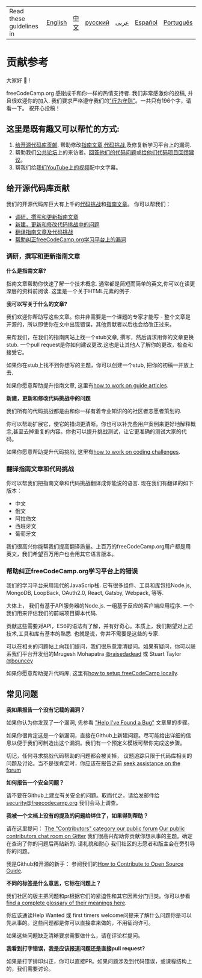 <table>
    <tr>
        <td> Read these guidelines in </td>
        <td><a href="/CONTRIBUTING.md"> English </a></td>
        <td><a href="/docs/chinese/CONTRIBUTING.md"> 中文 </a></td>
        <td><a href="/docs/russian/CONTRIBUTING.md"> русский </a></td>
        <td><a href="/docs/arabic/CONTRIBUTING.md"> عربى </a></td>
        <td><a href="/docs/spanish/CONTRIBUTING.md"> Español </a></td>
        <td><a href="/docs/portuguese/CONTRIBUTING.md"> Português </a></td>
    </tr>
</table>

# 贡献参考

大家好 👋 !

freeCodeCamp.org 感谢成千和你一样的热情支持者. 我们非常感激你的投稿, 并且很欢迎你的加入. 
我们要求严格遵守我们的["行为守则"](https://www.freecodecamp.org/code-of-conduct)。一共只有196个字，请看一下。
祝开心投稿！

## 这里是既有趣又可以帮忙的方式: 
1. [给开源代码库贡献](https://github.com/freeCodeCamp/freeCodeCamp/blob/master/CONTRIBUTING.md#contribute-to-this-open-source-codebase). 帮助修改[指南文章](https://guide.freecodecamp.org/),[代码挑战](https://learn.freecodecamp.org/),及修复新学习平台上的漏洞. 
2. 帮助我们[公共论坛](https://www.freecodecamp.org/forum/)上的来访者。[回答他们的代码问题](https://www.freecodecamp.org/forum/?max_posts=1)或[给他们代码项目回馈建议](https://www.freecodecamp.org/forum/c/project-feedback?max_posts=1)。
3. 帮我们给[我们YouTube上的视频](https://www.youtube.com/channel/UC8butISFwT-Wl7EV0hUK0BQ/videos)配中文字幕。

## 给开源代码库贡献
我们的开源代码库巨大有上千的[代码挑战](https://learn.freecodecamp.org/)和[指南文章](https://guide.freecodecamp.org/)。 
你可以帮我们：
* [调研，撰写和更新指南文章](https://github.com/freeCodeCamp/freeCodeCamp/blob/master/CONTRIBUTING.md#research-write-and-update-our-guide-articles)
* [新建，更新和修改代码挑战中的问题](https://github.com/freeCodeCamp/freeCodeCamp/blob/master/CONTRIBUTING.md#create-update-and-fix-bugs-in-our-coding-challenges)
* [翻译指南文章及代码挑战](https://github.com/freeCodeCamp/freeCodeCamp/blob/master/CONTRIBUTING.md#translate-guide-articles-and-coding-challenges)
* [帮助纠正freeCodeCamp.org学习平台上的漏洞](https://github.com/freeCodeCamp/freeCodeCamp/blob/master/CONTRIBUTING.md#help-us-fix-bugs-in-freecodecamporgs-learning-platform)

### 调研，撰写和更新指南文章

**什么是指南文章?**

指南文章帮助你快速了解一个技术概念. 通常都是简短而简单的英文,你可以在读更深层的资料前阅读. 
这里是一个关于HTML元素的例子.

**我可以写关于什么的文章?**

我们欢迎你帮助写这些文章。你并非需要是一个课题的专家才能写 - 整个文章是开源的，所以即使你在文中出现错误，其他贡献者以后也会给改正过来。

来帮我们，在我们的指南网站上找一个stub文章, 撰写，然后请求用你的文章更换stub. 一个pull request是你如何建议更改.这也是让其他人了解你的更改，检查和接受它。

如果你在stub上找不到你想写的主题，你可以创建一个stub, 把你的初稿一并放上去. 

如果你愿意帮助提升指南文章, 这里有[how to work on guide articles](https://github.com/freeCodeCamp/freeCodeCamp/blob/master/docs/how-to-work-on-guide-articles.md).

**新建，更新和修改代码挑战中的问题**

我们所有的代码挑战都是由和你一样有着专业知识的的社区者志愿者策划的. 

你可以帮助扩展它，使它的措词更清晰。你也可以补充些用户案例来更好地解释概念,甚至去掉重复的内容。你也可以提升挑战测试，让它更准确的测试大家的代码。

如果你愿意帮助提升代码挑战, 这里有[how to work on coding challenges](https://github.com/freeCodeCamp/freeCodeCamp/blob/master/docs/how-to-work-on-coding-challenges.md).

### 翻译指南文章和代码挑战

你可以帮我们把指南文章和代码挑战翻译成你能说的语言. 现在我们有翻译的如下版本： 
* 中文
* 俄文
* 阿拉伯文
* 西班牙文
* 葡萄牙文

我们很高兴你能帮我们提高翻译质量。上百万的freeCodeCamp.org用户都是用英文，我们希望百万用户也会用其它语言版本。

### 帮助纠正freeCodeCamp.org学习平台上的错误

我们的学习平台采用现代的JavaScrip栈. 它有很多组件、工具和库包括Node.js, MongoDB, LoopBack, OAuth2.0, React, Gatsby, Webpack, 等等. 

大体上，
我们有基于API服务器的Node.js.
一组基于反应的客户端应用程序. 
一个我们用来评估我们的前端项目脚本代码.

贡献这些需要对API，ES6的语法有了解，并有好奇心。本质上，我们期望对上述技术,工具和库有基本的熟悉. 也就是说，你并不需要是这些的专家. 

可以在相关的问题帖上向我们提问，我们很乐意澄清疑问。如果有疑问，你可以联系我们平台开发组的Mrugesh Mohapatra [@raisedadead](https://github.com/raisedadead) 或 Stuart Taylor [@bouncey](https://github.com/bouncey)

如果你愿意帮助提升代码库, 这里有[how to setup freeCodeCamp locally](https://github.com/freeCodeCamp/freeCodeCamp/blob/master/docs/how-to-setup-freecodecamp-locally.md).

## 常见问题
**我如果报告一个没有记载的漏洞？**

如果你认为你发现了一个漏洞, 先参看 ["Help I've Found a Bug"](https://forum.freecodecamp.org/t/how-to-report-a-bug/19543) 文章里的步骤。

如果你很肯定这是一个新漏洞，直接在Github上新建问题。尽可能给出详细的信息以便于我们可制造出这个漏洞。我们有一个预定义模板可帮你完成这步骤。

切记，任何寻求挑战代码帮助的问题都会被关掉， 议题追踪只限于代码库相关的问题及讨论。当不是很肯定时，你应该在报告之前 [seek assistance on the forum](https://www.freecodecamp.org/forum) 

**如何报告一个安全问题？**

请不要在Github上建立有关安全的问题。取而代之，请给发邮件给[security@freecodecamp.org](mailto:security@freecodecamp.org) 我们会马上调查。

**我被一个文档上没有的提及的问题给绊住了，如果得到帮助？**

请在这里提问：
[The "Contributors" category our public forum](https://www.freecodecamp.org/forum/c/contributors)
[Our public contributors chat room on Gitter](https://gitter.im/FreeCodeCamp/Contributors)
我们很高兴帮助你贡献你想从事的主题。确定在查询了你的问题后再贴新的. 请礼貌和耐心 我们社区的志愿者和版主会在旁引导你的问题。

我是Github和开源的新手：
参阅我们的[How to Contribute to Open Source Guide](https://github.com/freeCodeCamp/how-to-contribute-to-open-source).

**不同的标签是什么意思，它标在问题上？**

我们社区的版主把问题和pr根据它们的紧迫性和其它因素分门归类。你可以参看 [find a complete glossary of their meanings here](https://github.com/freecodecamp/freecodecamp/labels).

你应该通读Help Wanted 或 first timers welcome问提来了解什么问题你是可以先从事的。这些问题都是你可以直接拿来做的，不用征询许可。

如果这些问题缺乏清晰要求需要做什么，请在评论栏提问。

**我看到打字错误，我是应该报道问题还是直接pull request?**

如果是打字排印纠正，你可以直接PR。如果问题涉及到代码错误，或课程结构上的，我们需要讨论。
